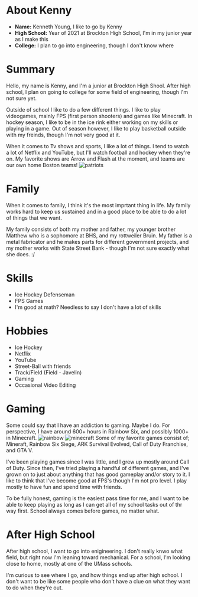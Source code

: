 # About Kenny 
* **Name:** Kenneth Young, I like to go by Kenny 
* **High School:**  Year of 2021 at Brockton High School, I'm in my junior year as I make this 
* **College:** I plan to go into engineering, though I don't know where

# Summary 
Hello, my name is Kenny, and I'm a junior at Brockton High Shool. 
After high school, I plan on going to college for some field of engineering, though I'm not sure yet.  

Outside of school I like to do a few different things. I like to play videogames, mainly FPS (first person shooters) and games like Minecraft. In hockey season, I like to be in the ice rink either working on my skills or playing in a game. Out of season however, I like to play basketball outside with my freinds, though I'm not very good at it. 

When it comes to Tv shows and sports, I like a lot of things. I tend to watch a lot of Netflix and YouTube, but I'll watch football and hockey when they're on. My favorite shows are Arrow and Flash at the moment, and teams are our own home Boston teams!
![patriots](https://a2.espncdn.com/combiner/i?img=%2Fi%2Fteamlogos%2Fnfl%2F500%2Fne.png)

# Family
When it comes to family, I think it's the most imprtant thing in life. My family works hard to keep us sustained and in a good place to be able to do a lot of things that we want. 

My family consists of both my mother and father, my younger brother Matthew who is a sophomore at BHS, and my rottweiler Bruin. My father is a metal fabricator and he makes parts for different government projects, and my mother works with State Street Bank - though I'm not sure exactly what she does. :/

# Skills 
* Ice Hockey Defenseman
* FPS Games 
* I'm good at math?
Needless to say I don't have a lot of skills

# Hobbies
* Ice Hockey 
* Netflix
* YouTube
* Street-Ball with friends 
* Track/Field (Field - Javelin)
* Gaming
* Occasional Video Editing 

# Gaming
Some could say that I have an addiction to gaming. Maybe I do. 
For perspective, I have around 600+ hours in Rainbow Six, and possibly 1000+ in Minecraft.
![rainbow](https://venturebeat.com/wp-content/uploads/2020/02/r6s-14.png?resize=1024%2C578&strip=all) ![minecraft](https://media.mojang.com/blog-image/2c34ca1217c7d95e76a6f8d646adf9208f78145a/blogmcnet.png)
Some of my favorite games consist of; Mineraft, Rainbow Six Siege, ARK Survival Evolved, Call of Duty Franchise, and GTA V.

I've been playing games since I was little, and I grew up mostly around Call of Duty. Since then, I've tried playing a handful of different games, and I've grown on to just about anything that has good gameplay and/or story to it. I like to think that I've become good at FPS's though I'm not pro level. I play mostly to have fun and spend time with friends. 

To be fully honest, gaming is the easiest pass time for me, and I want to be able to keep playing as long as I can get all of my school tasks out of thr way first. School always comes before games, no matter what. 

# After High School
After high school, I want to go into enigineering. I don't really knwo what field, but right now I'm leaning toward mechanical. For a school, I'm looking close to home, mostly at one of the UMass schools. 

I'm curious to see where I go, and how things end up after high school. I don't want to be like some people who don't have a clue on what they want to do when they're out. 



